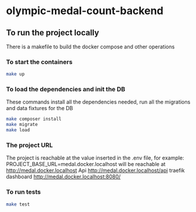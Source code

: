 # olympic-medal-count-backend

## To run the project locally

There is a makefile to build the docker compose and other operations

### To start the containers

``` bash
make up
```

### To load the dependencies and init the  DB

These commands install all the dependencies needed, run all the migrations and data fixtures for the DB

```bash
make composer install
make migrate
make load
```
### The project URL

The project is reachable at the value inserted in the .env file, for example:
PROJECT_BASE_URL=medal.docker.localhost
will be reachable at
http://medal.docker.localhost
Api
http://medal.docker.localhost/api
traefik dashboard
http://medal.docker.localhost:8080/

### To run tests

```bash
make test
```
